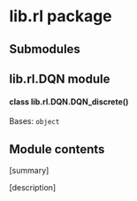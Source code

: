 # lib.rl package

## Submodules

## lib.rl.DQN module


#### class lib.rl.DQN.DQN_discrete()
Bases: `object`

## Module contents

[summary]

[description]
